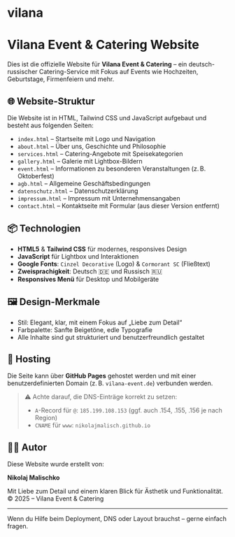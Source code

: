 # vilana
# Vilana Event & Catering Website

Dies ist die offizielle Website für **Vilana Event & Catering** – ein deutsch-russischer Catering-Service mit Fokus auf Events wie Hochzeiten, Geburtstage, Firmenfeiern und mehr.

## 🌐 Website-Struktur

Die Website ist in HTML, Tailwind CSS und JavaScript aufgebaut und besteht aus folgenden Seiten:

- `index.html` – Startseite mit Logo und Navigation
- `about.html` – Über uns, Geschichte und Philosophie
- `services.html` – Catering-Angebote mit Speisekategorien
- `gallery.html` – Galerie mit Lightbox-Bildern
- `event.html` – Informationen zu besonderen Veranstaltungen (z. B. Oktoberfest)
- `agb.html` – Allgemeine Geschäftsbedingungen
- `datenschutz.html` – Datenschutzerklärung
- `impressum.html` – Impressum mit Unternehmensangaben
- `contact.html` – Kontaktseite mit Formular (aus dieser Version entfernt)

## 📦 Technologien

- **HTML5** & **Tailwind CSS** für modernes, responsives Design
- **JavaScript** für Lightbox und Interaktionen
- **Google Fonts**: `Cinzel Decorative` (Logo) & `Cormorant SC` (Fließtext)
- **Zweisprachigkeit**: Deutsch 🇩🇪 und Russisch 🇷🇺
- **Responsives Menü** für Desktop und Mobilgeräte

## 🖼️ Design-Merkmale

- Stil: Elegant, klar, mit einem Fokus auf „Liebe zum Detail“
- Farbpalette: Sanfte Beigetöne, edle Typografie
- Alle Inhalte sind gut strukturiert und benutzerfreundlich gestaltet

## 🚀 Hosting

Die Seite kann über **GitHub Pages** gehostet werden und mit einer benutzerdefinierten Domain (z. B. `vilana-event.de`) verbunden werden.

> ⚠️ Achte darauf, die DNS-Einträge korrekt zu setzen:
> - `A`-Record für `@`: `185.199.108.153` (ggf. auch .154, .155, .156 je nach Region)
> - `CNAME` für `www`: `nikolajmalisch.github.io`

## 🧑‍💻 Autor

Diese Website wurde erstellt von:

**Nikolaj Malischko**

Mit Liebe zum Detail und einem klaren Blick für Ästhetik und Funktionalität.  
© 2025 – Vilana Event & Catering

---

Wenn du Hilfe beim Deployment, DNS oder Layout brauchst – gerne einfach fragen.
